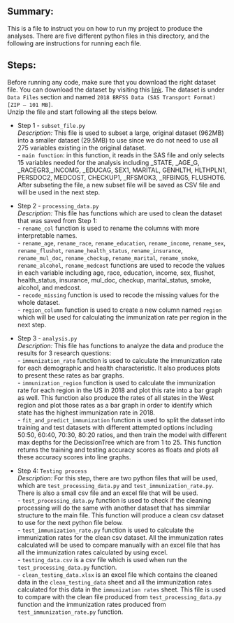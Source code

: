 ## Summary:
This is a file to instruct you on how to run my project to produce the analyses. There are five different python files in this directory, and the following are instructions for running each file.
## Steps:
Before running any code, make sure that you download the right dataset file.
You can download the dataset by visiting this [link](https://www-cdc-gov.offcampus.lib.washington.edu/brfss/annual_data/annual_2018.html). The dataset is under `Data Files` section and named `2018 BRFSS Data (SAS Transport Format) [ZIP – 101 MB]`. <br/> Unzip the file and start following all the steps below.
* Step 1 - `subset_file.py`
<br/> *Description:* This file is used to subset a large, original dataset (962MB) into a smaller dataset (29.5MB) to use since we do not need to use all 275 variables existing in the original dataset.
<br/> - `main function`: in this function, it reads in the SAS file and only selects 15 variables needed for the analysis including _STATE, _AGE_G, _RACEGR3,_INCOMG, _EDUCAG, SEX1, MARITAL, GENHLTH, HLTHPLN1, PERSDOC2, MEDCOST, CHECKUP1, _RFSMOK3, _RFBING5, FLUSHOT6. After subseting the file, a new subset file will be saved as CSV file and will be used in the next step.

* Step 2 - `processing_data.py`
<br/> *Description:* This file has functions which are used to clean the dataset that was saved from Step 1:
<br/> - `rename_col` function is used to rename the columns with more interpretable names.
<br/> - `rename_age`, `rename_race`, `rename_education`, `rename_income`, `rename_sex`, `rename_flushot`, `rename_health_status`, `rename_insurance`, `rename_mul_doc`, `rename_checkup`, `rename_marital`, `rename_smoke`, `rename_alcohol`, `rename_medcost` functions are used to recode the values in each variable including age, race, education, income, sex, flushot, health_status, insurance, mul_doc, checkup, marital_status, smoke, alcohol, and medcost.
<br/> - `recode_missing` function is used to recode the missing values for the whole dataset.
<br/> - `region_column` function is used to create a new column named `region` which will be used for calculating the immunization rate per region in the next step.

* Step 3 - `analysis.py`
<br/> *Description:* This file has functions to analyze the data and produce the results for 3 research questions:
<br/> - `immunization_rate` function is used to calculate the immunization rate for each demographic and health characteristic. It also produces plots to present these rates as bar graphs.
<br/> - `immunization_region` function is used to calculate the immunization rate for each region in the US in 2018 and plot this rate into a bar graph as well. This function also produce the rates of all states in the West region and plot those rates as a bar graph in order to identify which state has the highest immunization rate in 2018.
<br/> - `fit_and_predict_immunization` function is used to split the dataset into training and test datasets with different attempted options including 50:50, 60:40, 70:30, 80:20 ratios, and then train the model with different max depths for the DecissionTree which are from 1 to 25. This function returns the training and testing accuracy scores as floats and plots all these accuracy scores into line graphs.

* Step 4: `Testing process`
<br/> *Description:* For this step, there are two python files that will be used, which are `test_processing_data.py` and `test_immunization_rate.py`. There is also a small csv file and an excel file that will be used.
<br/> - `test_processing_data.py` function is used to check if the cleaning processing will do the same with another dataset that has simmilar structure to the main file. This function will produce a clean csv dataset to use for the next python file below.
<br/> - `test_immunization_rate.py` function is used to calculate the immunization rates for the clean csv dataset. All the immunization rates calculated will be used to compare manually with an excel file that has all the immunization rates calculated by using excel.
<br/> - `testing_data.csv` is a csv file which is used when run the `test_processing_data.py` function.
<br/> - `clean_testing_data.xlsx` is an excel file which contains the cleaned data in the `clean_testing_data` sheet and all the immunization rates calculated for this data in the `immunization rates` sheet. This file is used to compare with the clean file produced from `test_processing_data.py` function and the immunization rates produced from `test_immunization_rate.py` function.